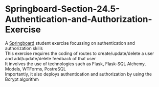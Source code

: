 # Springboard-Section-24.5-Authentication-and-Authorization-Exercise  
A [Springboard](www.springboard.com) student exercise focussing on authentication and authorization skills  
This exercise requires the coding of routes to create/update/delete a user and add/update/delete feedback of that user   
It involves the use of technologies such as Flask, Flask-SQL Alchemy, Models, WTForms, PostreSQL  
Importantly, it also deploys authentication and authorization by using the Bcrypt algorithm


